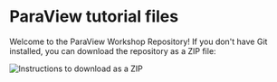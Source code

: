 # ParaView tutorial files

Welcome to the ParaView Workshop Repository! If you don't have Git installed, you can download the repository as a ZIP file:

![Instructions to download as a ZIP](https://github.com/user-attachments/assets/ba5daba9-3cfe-45e5-8373-cfd776bbd390)

